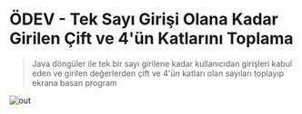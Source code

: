 # ÖDEV - Tek Sayı Girişi Olana Kadar Girilen Çift ve 4'ün Katlarını Toplama

> Java döngüler ile tek bir sayı girilene kadar kullanıcıdan girişleri kabul eden ve girilen değerlerden çift ve 4'ün katları olan sayıları toplayıp ekrana basan program
 

![out](https://user-images.githubusercontent.com/35347777/138684111-c73dc3fa-2872-4d00-a9e2-e8c7005b72f6.gif)